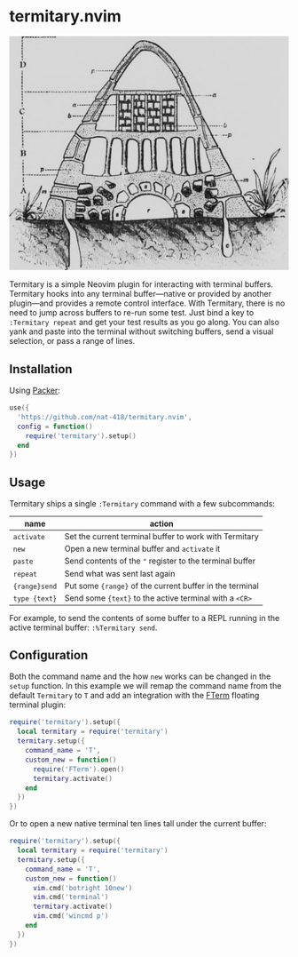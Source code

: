 termitary.nvim
==============

![Drawing of a termitary](./termitary.jpg)

Termitary is a simple Neovim plugin for interacting with terminal buffers.
Termitary hooks into any terminal buffer—native or provided by another
plugin—and provides a remote control interface. With Termitary, there is 
no need to jump across buffers to re-run some test. Just bind a key
to `:Termitary repeat` and get your test results as you go along. You
can also yank and paste into the terminal without switching buffers,
send a visual selection, or pass a range of lines.

Installation
------------

Using [Packer](https://github.com/wbthomason/packer.nvim):
```lua
use({
  'https://github.com/nat-418/termitary.nvim',
  config = function()
    require('termitary').setup()
  end
})
```

Usage
-----

Termitary ships a single `:Termitary` command with a few subcommands:

| name             | action                                                   |
| ---------------- | -------------------------------------------------------- |
| `activate`       | Set the current terminal buffer to work with Termitary   |
| `new`            | Open a new terminal buffer and `activate` it             |
| `paste`          | Send contents of the `"` register to the terminal buffer |
| `repeat`         | Send what was sent last again                            |
| `{range}send`    | Put some `{range}` of the current buffer in the terminal |
| `type {text}`    | Send some `{text}` to the active terminal with a `<CR>`  |

For example, to send the contents of some buffer to a REPL running in the
active terminal buffer: `:%Termitary send`.

Configuration
-------------

Both the command name and the how `new` works can be changed  in the
`setup` function. In this example we will remap the command name from
the default `Termitary` to `T` and add an integration with the
[FTerm](https://github.com/numtostr/FTerm.nvim) floating terminal plugin:

```lua
require('termitary').setup({
  local termitary = require('termitary')
  termitary.setup({
    command_name = 'T',
    custom_new = function()
      require('FTerm').open()
      termitary.activate()
    end
  })
})
```

Or to open a new native terminal ten lines tall under the current buffer:

```lua
require('termitary').setup({
  local termitary = require('termitary')
  termitary.setup({
    command_name = 'T',
    custom_new = function()
      vim.cmd('botright 10new')
      vim.cmd('terminal')
      termitary.activate()
      vim.cmd('wincmd p')
    end
  })
})
```
